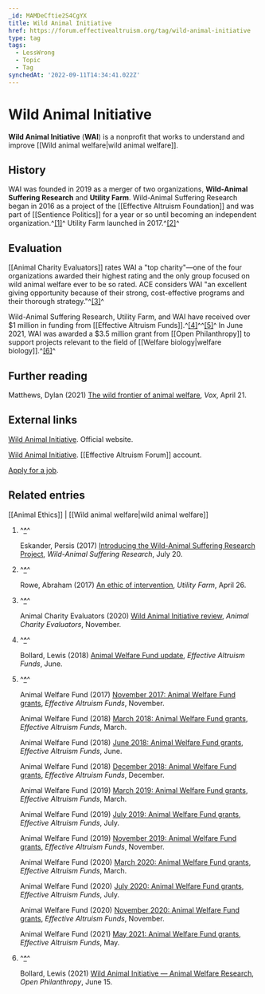 ```yaml
---
_id: MAMDeCftie2S4CgYX
title: Wild Animal Initiative
href: https://forum.effectivealtruism.org/tag/wild-animal-initiative
type: tag
tags:
  - LessWrong
  - Topic
  - Tag
synchedAt: '2022-09-11T14:34:41.022Z'
---
```

# Wild Animal Initiative

**Wild Animal Initiative** (**WAI**) is a nonprofit that works to understand and improve [[Wild animal welfare|wild animal welfare]].

History
-------

WAI was founded in 2019 as a merger of two organizations, **Wild-Animal Suffering Research** and **Utility Farm**. Wild-Animal Suffering Research began in 2016 as a project of the [[Effective Altruism Foundation]] and was part of [[Sentience Politics]] for a year or so until becoming an independent organization.^[\[1\]](#fno8cgmvjf8w)^ Utility Farm launched in 2017.^[\[2\]](#fnxdctv48v4mr)^

Evaluation
----------

[[Animal Charity Evaluators]] rates WAI a "top charity"—one of the four organizations awarded their highest rating and the only group focused on wild animal welfare ever to be so rated. ACE considers WAI "an excellent giving opportunity because of their strong, cost-effective programs and their thorough strategy."^[\[3\]](#fnmw4l40x23a)^

Wild-Animal Suffering Research, Utility Farm, and WAI have received over $1 million in funding from [[Effective Altruism Funds]].^[\[4\]](#fnwl6v6mn47g8)^^[\[5\]](#fn17cldvmknvi)^ In June 2021, WAI was awarded a $3.5 million grant from [[Open Philanthropy]] to support projects relevant to the field of [[Welfare biology|welfare biology]].^[\[6\]](#fn8blji3oojtb)^

Further reading
---------------

Matthews, Dylan (2021) [The wild frontier of animal welfare](https://www.vox.com/the-highlight/22325435/animal-welfare-wild-animals-movement), *Vox*, April 21.

External links
--------------

[Wild Animal Initiative](https://www.wildanimalinitiative.org/). Official website.

[Wild Animal Initiative](https://forum.effectivealtruism.org/users/wild_animal_initiative). [[Effective Altruism Forum]] account.

[Apply for a job](https://www.wildanimalinitiative.org/careers).

Related entries
---------------

[[Animal Ethics]] | [[Wild animal welfare|wild animal welfare]]

1.  ^**[^](#fnrefo8cgmvjf8w)**^
    
    Eskander, Persis (2017) [Introducing the Wild-Animal Suffering Research Project](https://was-research.org/blog/introducing-wild-animal-suffering-research-project/), *Wild-Animal Suffering Research*, July 20.
    
2.  ^**[^](#fnrefxdctv48v4mr)**^
    
    Rowe, Abraham (2017) [An ethic of intervention](https://web.archive.org/web/20180721065832/https://www.utility.farm/words/2017/4/22/an-ethic-of-intervention), *Utility Farm*, April 26.
    
3.  ^**[^](#fnrefmw4l40x23a)**^
    
    Animal Charity Evaluators (2020) [Wild Animal Initiative review](https://animalcharityevaluators.org/charity-review/wild-animal-initiative/), *Animal Charity Evaluators*, November.
    
4.  ^**[^](#fnrefwl6v6mn47g8)**^
    
    Bollard, Lewis (2018) [Animal Welfare Fund update](https://docs.google.com/document/d/1nTS2AEOLkuQEmEQ5ePa7opt9eoN_utvWvXPbFGJL90s/edit), *Effective Altruism Funds*, June.
    
5.  ^**[^](#fnref17cldvmknvi)**^
    
    Animal Welfare Fund (2017) [November 2017: Animal Welfare Fund grants](https://funds.effectivealtruism.org/funds/payouts/november-2017-animal-welfare-fund-grants), *Effective Altruism Funds*, November. 
    
    Animal Welfare Fund (2018) [March 2018: Animal Welfare Fund grants](https://funds.effectivealtruism.org/funds/payouts/march-2018-animal-welfare-fund-grants), *Effective Altruism Funds*, March. 
    
    Animal Welfare Fund (2018) [June 2018: Animal Welfare Fund grants](https://funds.effectivealtruism.org/funds/payouts/june-2018-animal-welfare-fund-grants), *Effective Altruism Funds*, June. 
    
    Animal Welfare Fund (2018) [December 2018: Animal Welfare Fund grants](https://funds.effectivealtruism.org/funds/payouts/december-2018-animal-welfare-fund-grants), *Effective Altruism Funds*, December. 
    
    Animal Welfare Fund (2019) [March 2019: Animal Welfare Fund grants](https://funds.effectivealtruism.org/funds/payouts/march-2019-animal-welfare-fund-grants), *Effective Altruism Funds*, March.
    
    Animal Welfare Fund (2019) [July 2019: Animal Welfare Fund grants](https://funds.effectivealtruism.org/funds/payouts/july-2019-animal-welfare-fund-grants), *Effective Altruism Funds*, July. 
    
    Animal Welfare Fund (2019) [November 2019: Animal Welfare Fund grants](https://funds.effectivealtruism.org/funds/payouts/november-2019-animal-welfare-fund-grants), *Effective Altruism Funds*, November. 
    
    Animal Welfare Fund (2020) [March 2020: Animal Welfare Fund grants](https://funds.effectivealtruism.org/funds/payouts/march-2020-animal-welfare-fund-grants), *Effective Altruism Funds*, March. 
    
    Animal Welfare Fund (2020) [July 2020: Animal Welfare Fund grants](https://funds.effectivealtruism.org/funds/payouts/july-2020-animal-welfare-fund-grants), *Effective Altruism Funds*, July. 
    
    Animal Welfare Fund (2020) [November 2020: Animal Welfare Fund grants](https://funds.effectivealtruism.org/funds/payouts/november-2020-animal-welfare-fund-grants), *Effective Altruism Funds*, November. 
    
    Animal Welfare Fund (2021) [May 2021: Animal Welfare Fund grants](https://funds.effectivealtruism.org/funds/payouts/may-2021-animal-welfare-fund-grants), *Effective Altruism Funds*, May. 
    
6.  ^**[^](#fnref8blji3oojtb)**^
    
    Bollard, Lewis (2021) [Wild Animal Initiative — Animal Welfare Research](https://www.openphilanthropy.org/focus/us-policy/farm-animal-welfare/wild-animal-initiative-animal-welfare-research), *Open Philanthropy*, June 15.
